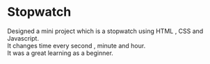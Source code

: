 # Stopwatch
Designed a mini project which is a stopwatch using HTML , CSS and Javascript.
<br>
It changes time every second , minute and hour.
<br>
It was a great learning as a beginner.
